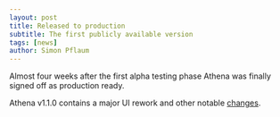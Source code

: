 ```yaml
---
layout: post
title: Released to production 
subtitle: The first publicly available version  
tags: [news]
author: Simon Pflaum
---
```


Almost four weeks after the first alpha testing phase Athena was finally signed off as production ready.

Athena v1.1.0 contains a major UI rework and other notable [changes](https://devsmn.github.io/Athena-Public/app_changelog/).

